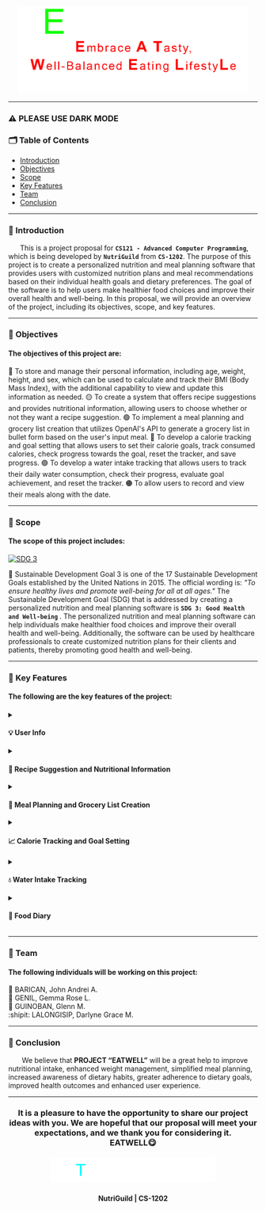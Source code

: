 <!--the GIF we used was made by us-->
<div align="center"> <img src="EATWELL.gif" width="467" height="175"> <br> </div>

______________________________________________________________________
### :warning: PLEASE USE DARK MODE
<h3><b>🗂 Table of Contents</b></h3>

<ul>
  <li><a href="#introduction">Introduction</a></li>
  <li><a href="#objectives">Objectives</a></li>
  <li><a href="#scope">Scope</a></li>
  <li><a href="#key-features">Key Features</a></li>
  <li><a href="#team">Team</a></li>
  <li><a href="#conclusion">Conclusion</a></li>
</ul>

______________________________________________________________________
<h3 id="introduction"><b>📄 Introduction</b></h3>

      This is a project proposal for **`CS121 - Advanced Computer Programming`**, which is being developed by **`NutriGuild`** from **`CS-1202`**. The purpose of this project is to create a personalized nutrition and meal planning software that provides users with customized nutrition plans and meal recommendations based on their individual health goals and dietary preferences. The goal of the software is to help users make healthier food choices and improve their overall health and well-being. In this proposal, we will provide an overview of the project, including its objectives, scope, and key features.
______________________________________________________________________
<h3 id="objectives"><b>🔗 Objectives</b></h3>
<h4> The objectives of this project are:</h4>

🔴 To store and manage their personal information, including age, weight, height, and sex, which can be used to calculate and track their BMI (Body Mass Index), with the additional capability to view and update this information as needed. 
🟡 To create a system that offers recipe suggestions and provides nutritional information, allowing users to choose whether or not they want a recipe suggestion.
🟢 To implement a meal planning and grocery list creation that utilizes OpenAI's API to generate a grocery list in bullet form based on the user's input meal.
🔵 To develop a calorie tracking and goal setting that allows users to set their calorie goals, track consumed calories, check progress towards the goal, reset the tracker, and save progress.
🟣 To develop a water intake tracking that allows users to track their daily water consumption, check their progress, evaluate goal achievement, and reset the tracker.
🟠 To allow users to record and view their meals along with the date.
______________________________________________________________________
<h3 id="scope"><b>🔎 Scope</b></h3>
<h4>The scope of this project includes:</h4>

[![SDG 3](https://img.shields.io/badge/Goal%203-Sustainable%20Development%20Goal-green)](https://sdgs.un.org/goals/goal3)

📌 Sustainable Development Goal 3 is one of the 17 Sustainable Development Goals established by the United Nations in 2015. The official wording is: <i> "To ensure healthy lives and promote well-being for all at all ages." </i> The Sustainable Development Goal (SDG) that is addressed by creating a personalized nutrition and meal planning software is <b> `SDG 3: Good Health and Well-being` </b>. The personalized nutrition and meal planning software can help individuals make healthier food choices and improve their overall health and well-being. Additionally, the software can be used by healthcare professionals to create customized nutrition plans for their clients and patients, thereby promoting good health and well-being.

______________________________________________________________________
<h3 id="key-features"><b>🔑 Key Features</b></h3>
<h4> The following are the key features of the project:<h4>
<details>
  
  <summary><h4> 💡 User Info </h4></summary>

        • The software can suggest recipes based on the user's dietary preferences and provide nutritional information for each recipe.  
        • This feature allows users to choose a specific recipe for their desired nutritional goal. Each recipe will have a set of nutritional information that will sustain the user's needs.
  
</details>
<details>
  
  <summary><h4> 💬 Recipe Suggestion and Nutritional Information </h4></summary>

        • The software can suggest recipes based on the user's dietary preferences and provide nutritional information for each recipe.  
        • This feature allows users to choose a specific recipe for their desired nutritional goal. Each recipe will have a set of nutritional information that will sustain the user's needs.
  
</details>
<details>

  <summary><h4>📝 Meal Planning and Grocery List Creation </h4></summary>
  
        • The software can help users plan their meals for the week and create a grocery list based on the recipes they choose.  
        • This feature allows user to create their daily or weekly meal plan. Once a meal plan is set, a series of grocery list will be provided to each meal or recipe that they set.

</details>
<details>
  
  <summary><h4>📈 Calorie Tracking and Goal Setting </h4></summary>
  
        • The software can track the user's calorie intake and help them set daily calorie goals based on their weight loss or weight management goals.  
        • This feature will allow the user to track their daily caloric intake to monitor their chosen diet status, whether it is a caloric deficit,  caloric surplus, or caloric maintenance. The user may change the goal setting after a specific option is completed to maintain a good nutritional habit.

</details>
<details>
  
  <summary><h4> 💧 Water Intake Tracking </h4></summary>
  
        • The software can track the user's water intake and remind them to drink water throughout the day.  
        • This feature allows user to track their daily water intake. Once the daily quota was met, a promt will be displayed as well as a short info about excessive water intake. Otherwise, a reminder will prompt to complete the daily water intake.

</details>
<details>
  <summary><h4>📖 Food Diary </h4></summary>
  
        • The software can provide users with a food diary to track their meals and progress towards their health goals. Users can also set reminders to log their meals and monitor their progress.  
        • This feature will allow users to note their food intake. A progress display will pop-up that is based on the user's chosen nutritional or dietary goal.

</details>

______________________________________________________________________
<h3 id="team"><b>👥 Team</b></h3>
<h4> The following individuals will be working on this project:</h4>
  
🐔  BARICAN, John Andrei A.  
🐻  GENIL, Gemma Rose L.  
🐷  GUINOBAN, Glenn M.  
:shipit:  LALONGISIP, Darlyne Grace M.
______________________________________________________________________
<h3 id="conclusion"><b>💬 Conclusion</b></h3>

       We believe that **PROJECT “EATWELL”** will be a great help to improve nutritional intake, enhanced weight management, simplified meal planning, increased awareness of dietary habits,  greater adherence to dietary goals, improved health outcomes and enhanced user experience. 
______________________________________________________________________
<h3 align="center">
It is a pleasure to have the opportunity to share our project ideas with you. We are hopeful that our proposal will meet your expectations, and we thank you for considering it. <br>
  EATWELL😋
  <br><br>
<img src="THANK YOU!.gif" width="334" height="50"><br>
<h4 align="center">NutriGuild | CS-1202</h4>
</h3>
